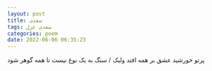 ```yaml
---
layout: post
title: سعدی
tags: سعدی غزل
categories: poem
date: 2022-06-06 06:35:23
---
```


پرتو خورشید عشق بر همه افتد ولیک / سنگ به یک نوع نیست تا همه گوهر شود
